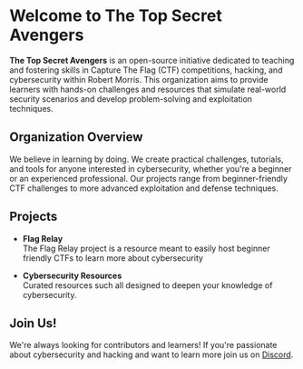 # Welcome to The Top Secret Avengers

**The Top Secret Avengers** is an open-source initiative dedicated to teaching and fostering skills in Capture The Flag (CTF) competitions, hacking, and cybersecurity within Robert Morris. This organization aims to provide learners with hands-on challenges and resources that simulate real-world security scenarios and develop problem-solving and exploitation techniques.

## Organization Overview

We believe in learning by doing. We create practical challenges, tutorials, and tools for anyone interested in cybersecurity, whether you're a beginner or an experienced professional. Our projects range from beginner-friendly CTF challenges to more advanced exploitation and defense techniques. 

## Projects

- **Flag Relay**  
  The Flag Relay project is a resource meant to easily host beginner friendly CTFs to learn more about cybersecurity

- **Cybersecurity Resources**  
  Curated resources such all designed to deepen your knowledge of cybersecurity.

## Join Us!
We're always looking for contributors and learners! If you're passionate about cybersecurity and hacking and want to learn more join us on [Discord](https://discord.gg/Ptj6Q2YwXB).

